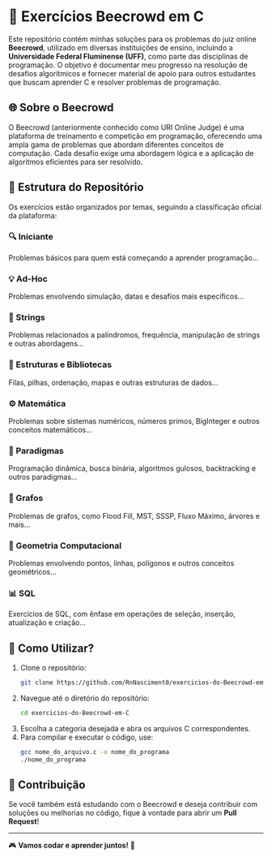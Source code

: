 # 🔬 Exercícios Beecrowd em C

Este repositório contém minhas soluções para os problemas do juiz online **Beecrowd**, utilizado em diversas instituições de ensino, incluindo a **Universidade Federal Fluminense (UFF)**, como parte das disciplinas de programação. O objetivo é documentar meu progresso na resolução de desafios algorítmicos e fornecer material de apoio para outros estudantes que buscam aprender C e resolver problemas de programação.

## 🌐 Sobre o Beecrowd

O Beecrowd (anteriormente conhecido como URI Online Judge) é uma plataforma de treinamento e competição em programação, oferecendo uma ampla gama de problemas que abordam diferentes conceitos de computação. Cada desafio exige uma abordagem lógica e a aplicação de algoritmos eficientes para ser resolvido.

## 🔄 Estrutura do Repositório

Os exercícios estão organizados por temas, seguindo a classificação oficial da plataforma:

### 🔍 Iniciante
Problemas básicos para quem está começando a aprender programação...

### 💡 Ad-Hoc
Problemas envolvendo simulação, datas e desafios mais específicos...

### 📄 Strings
Problemas relacionados a palíndromos, frequência, manipulação de strings e outras abordagens...

### 🏢 Estruturas e Bibliotecas
Filas, pilhas, ordenação, mapas e outras estruturas de dados...

### ⚙️ Matemática
Problemas sobre sistemas numéricos, números primos, BigInteger e outros conceitos matemáticos...

### 🔬 Paradigmas
Programação dinâmica, busca binária, algoritmos gulosos, backtracking e outros paradigmas...

### 📝 Grafos
Problemas de grafos, como Flood Fill, MST, SSSP, Fluxo Máximo, árvores e mais...

### 🌆 Geometria Computacional
Problemas envolvendo pontos, linhas, polígonos e outros conceitos geométricos...

### 📊 SQL
Exercícios de SQL, com ênfase em operações de seleção, inserção, atualização e criação...

## 📖 Como Utilizar?

1. Clone o repositório:
   ```bash
   git clone https://github.com/RnNasciment0/exercicios-do-Beecrowd-em-C.git
   ```
2. Navegue até o diretório do repositório:
   ```bash
   cd exercicios-do-Beecrowd-em-C
   ```
3. Escolha a categoria desejada e abra os arquivos C correspondentes.
4. Para compilar e executar o código, use:
   ```bash
   gcc nome_do_arquivo.c -o nome_do_programa
   ./nome_do_programa
   ```

## 🔗 Contribuição

Se você também está estudando com o Beecrowd e deseja contribuir com soluções ou melhorias no código, fique à vontade para abrir um **Pull Request**!

---

🎮 **Vamos codar e aprender juntos!** 🚀
